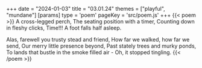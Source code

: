 +++
date = "2024-01-03"
title = "03.01.24"
themes = ["playful", "mundane"]
[params]
  type = 'poem'
  pageKey = 'src/poem.js'
+++
{{< poem >}}
A cross-legged perch,
The seating position with a timer,
Counting down in fleshy clicks,
Time!!!
A foot falls half asleep.

Alas, farewell you trusty stead and friend,
How far we walked, how far we send,
Our merry little presence beyond,
Past stately trees and murky ponds,
To lands that bustle in the smoke filled air -
Oh, it stopped tingling.
{{< /poem >}}